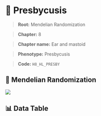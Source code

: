 # 🧪 Presbycusis

> **Root:** Mendelian Randomization

> **Chapter:** 8  

> **Chapter name:** Ear and mastoid

> **Phenotype:** Presbycusis  

> **Code:** `H8_HL_PRESBY`

## 🧬 Mendelian Randomization  

<img src="/MR/Figures/Forward/H8_HL_PRESBY.png"/>

## 📊 Data Table

<CsvTableMRF src="/public/MR/Data/Forward/H8_HL_PRESBY.csv"/>
